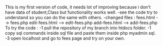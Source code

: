 This is my first version of code, it needs lot of improving because i don't have data of student,Class but functionality works well.
-see the code try to understand so you can do the same with others.
-changed files :
fees.html --> fees.php
edit-fees.html --> edit-fees.php
add-fees.html --> add-fees.php
To try the code :
-1 pull the repository of my branch into htdocs folder.
-1 copy sql commands inside sql file and paste them inside php myadmin sql.
-3 open localhost and go to fees page and try on your own.
